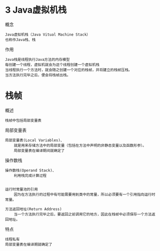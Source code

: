 
# 3 Java虚拟机栈

概念

    Java虚拟机栈（Java Vitual Machine Stack）
    也称作Java栈、栈

作用
    
    Java栈是线程执行Java方法的内存模型
    每创建一个线程，虚拟机就会为这个线程创建一个虚拟机栈
    当线程执行一个方法时，就会随之创建一个对应的栈帧，并将建立的栈帧压栈。
    当方法执行完毕之后，便会将栈帧出栈。
   
# 栈帧    

概述

    栈帧中包括局部变量表

局部变量表
    
    局部变量表(Local Variables)、
        就是用来存储方法中的局部变量（包括在方法中声明的非静态变量以及函数形参）。
        局部变量表在编译期间就确定了
        
操作数栈
        
    操作数栈(Operand Stack)、
        利用栈完成计算过程
        
        
    运行时常量池的引用
        因为在方法执行的过程中有可能需要用到类中的常量，所以必须要有一个引用指向运行时常量。
    
    方法返回地址(Return Address)
        当一个方法执行完毕之后，要返回之前调用它的地方，因此在栈帧中必须保存一个方法返回地址。


特点

    线程私有
    局部变量表在编译期就确定了

